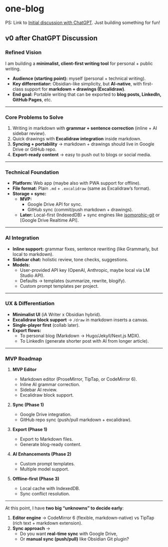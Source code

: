 # one-blog

PS: Link to [Initial discussion with ChatGPT](https://chatgpt.com/share/68a0cf97-c584-8004-bfcc-b6c16b0ac910). Just building something for fun!

## v0 after ChatGPT Discussion

### Refined Vision

I am building a **minimalist, client-first writing tool** for personal + public writing.

* **Audience (starting point):** myself (personal + technical writing).
* **Key differentiator:** Obsidian-like simplicity, but **AI-native**, with first-class support for **markdown + drawings (Excalidraw)**.
* **End goal:** Portable writing that can be exported to **blog posts, LinkedIn, GitHub Pages**, etc.

---

### Core Problems to Solve

1. Writing in markdown with **grammar + sentence correction** (inline + AI sidebar review).
2. Quick drawings with **Excalidraw integration** inside markdown.
3. **Syncing + portability** → markdown + drawings should live in Google Drive or GitHub repo.
4. **Export-ready content** → easy to push out to blogs or social media.

---

### Technical Foundation

* **Platform:** Web app (maybe also with PWA support for offline).
* **File format:** Plain `.md` + `.excalidraw` (same as Excalidraw’s format).
* **Storage + sync:**
  * **MVP:**
    * Google Drive API for sync.
    * GitHub sync (commit/push markdown + drawings).
  * **Later:** Local-first (IndexedDB) + sync engines like [isomorphic-git](https://isomorphic-git.org/) or \[Google Drive Realtime API].

---

### AI Integration

* **Inline support:** grammar fixes, sentence rewriting (like Grammarly, but local to markdown).
* **Sidebar chat:** holistic review, tone checks, suggestions.
* **Models:**
  * User-provided API key (OpenAI, Anthropic, maybe local via LM Studio API).
  * Defaults → templates (summarize, rewrite, blogify).
  * Custom prompt templates per project.

---

### UX & Differentiation

* **Minimalist UI** (iA Writer x Obsidian hybrid).
* **Excalidraw block support** → `/draw` in markdown inserts a canvas.
* **Single-player first** (collab later).
* **Export flows:**
  * To personal blog (Markdown → Hugo/Jekyll/Next.js MDX).
  * To LinkedIn (generate shorter post with AI from longer article).

---

### MVP Roadmap

1. **MVP Editor**
   * Markdown editor (ProseMirror, TipTap, or CodeMirror 6).
   * Inline AI grammar correction.
   * Sidebar AI review.
   * Excalidraw block support.

2. **Sync (Phase 1)**
   * Google Drive integration.
   * GitHub repo sync (push/pull markdown + excalidraw).

3. **Export (Phase 1)**
   * Export to Markdown files.
   * Generate blog-ready content.

4. **AI Enhancements (Phase 2)**
   * Custom prompt templates.
   * Multiple model support.

5. **Offline-first (Phase 3)**
   * Local cache with IndexedDB.
   * Sync conflict resolution.

---

At this point, I have **two big “unknowns” to decide early**:

1. **Editor engine** → CodeMirror 6 (flexible, markdown-native) vs TipTap (rich text + markdown extension).
2. **Sync approach** →
   * Do you want **real-time sync** with Google Drive,
   * Or **manual sync (push/pull)** like Obsidian Git plugin?

